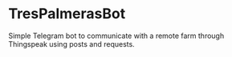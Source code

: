 # TresPalmerasBot
Simple Telegram bot to communicate with a remote farm through Thingspeak using posts and requests.
